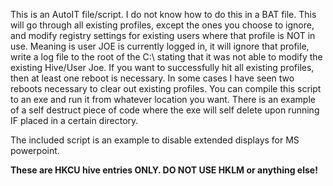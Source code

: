 This is an AutoIT file/script. I do not know how to do this in a BAT file. This will go through all existing profiles, except the ones you choose to ignore, and modify registry settings for existing users where that profile is NOT in use. Meaning is user JOE is currently logged in, it will ignore that profile, write a log file to the root of the C:\ stating that it was not able to modify the existing Hive/User Joe. If you want to successfully hit all existing profiles, then at least one reboot is necessary. In some cases I have seen two reboots necessary to clear out existing profiles. You can compile this script to an exe and run it from whatever location you want. There is an example of a self destruct piece of code where the exe will self delete upon running IF placed in a certain directory.

The included script is an example to disable extended displays for MS powerpoint.

**These are HKCU hive entries ONLY. DO NOT USE HKLM or anything else!**
